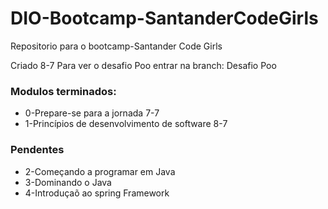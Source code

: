 # DIO-Bootcamp-SantanderCodeGirls
Repositorio para o bootcamp-Santander Code Girls

Criado 8-7
Para ver o desafio Poo entrar na branch: Desafio Poo
### Modulos terminados:
- 0-Prepare-se para a jornada 7-7
- 1-Princípios de desenvolvimento de software 8-7

### Pendentes
- 2-Começando a programar em Java
- 3-Dominando o Java
- 4-Introduçaõ ao spring Framework
